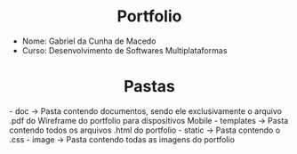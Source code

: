 <h1 align="center"> Portfolio </h1>

- Nome: Gabriel da Cunha de Macedo
- Curso: Desenvolvimento de Softwares Multiplataformas

<h1 align="center"> Pastas </h1>
- doc -> Pasta contendo documentos, sendo ele exclusivamente o arquivo .pdf do Wireframe do portfolio para dispositivos Mobile 
- templates -> Pasta contendo todos os arquivos .html do portfolio
- static -> Pasta contendo o .css
  - image -> Pasta contendo todas as imagens do portfolio

